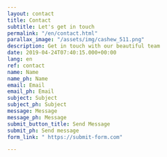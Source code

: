 ```yaml
---
layout: contact
title: Contact
subtitle: Let's get in touch
permalink: "/en/contact.html"
parallax_image: "/assets/img/cashew_511.png"
description: Get in touch with our beautiful team
date: 2019-04-24T07:40:15.000+00:00
lang: en
ref: contact
name: Name
name_ph: Name
email: Email
email_ph: Email
subject: Subject
subject_ph: Subject
message: Message
message_ph: Message
submit_button_title: Send Message
submit_ph: Send message
form_link: " https://submit-form.com"

---
```

